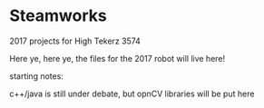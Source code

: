 # Steamworks
2017 projects for High Tekerz 3574

Here ye, here ye, the files for the 2017 robot will live here!

starting notes:

c++/java is still under debate, but opnCV libraries will be put here
